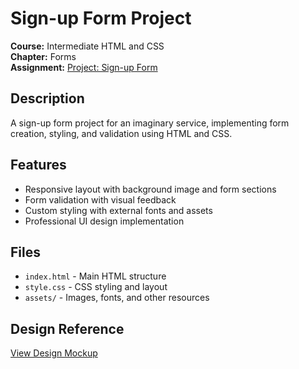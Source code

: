 # Sign-up Form Project

**Course:** Intermediate HTML and CSS  
**Chapter:** Forms  
**Assignment:** [Project: Sign-up Form](https://www.theodinproject.com/lessons/node-path-intermediate-html-and-css-sign-up-form)

## Description

A sign-up form project for an imaginary service, implementing form creation, styling, and validation using HTML and CSS.

## Features

- Responsive layout with background image and form sections
- Form validation with visual feedback
- Custom styling with external fonts and assets
- Professional UI design implementation

## Files

- `index.html` - Main HTML structure
- `style.css` - CSS styling and layout
- `assets/` - Images, fonts, and other resources

## Design Reference

[View Design Mockup](https://cdn.statically.io/gh/TheOdinProject/curriculum/afdbabfab03fbc34783c6b6f3920aba4a4d3b935/intermediate_html_css/forms/project_sign_up_form/imgs/sign-up-form.png)
